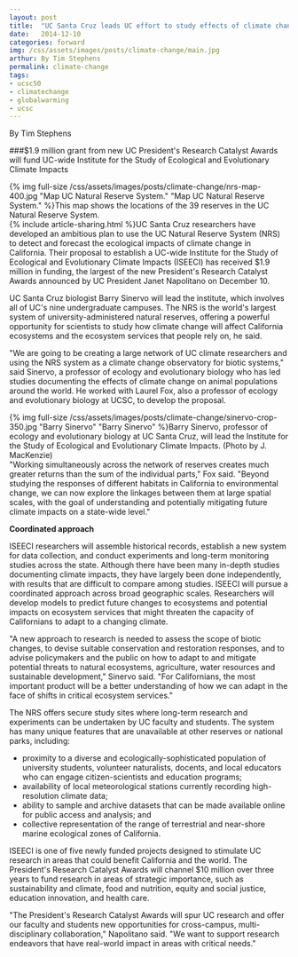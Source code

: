 ```yaml
---
layout: post
title:  "UC Santa Cruz leads UC effort to study effects of climate change on ecosystems"
date:   2014-12-10
categories: forward
img: /css/assets/images/posts/climate-change/main.jpg
arthur: By Tim Stephens
permalink: climate-change
tags: 
- ucsc50
- climatechange
- globalwarming
- ucsc
---
```

By Tim Stephens

###$1.9 million grant from new UC President's Research Catalyst Awards will fund UC-wide Institute for the Study of Ecological and Evolutionary Climate Impacts


<div class="caption">{% img full-size /css/assets/images/posts/climate-change/nrs-map-400.jpg "Map UC Natural Reserve System." "Map UC Natural Reserve System." %}This map shows the locations of the 39 reserves in the UC Natural Reserve System.</div>{% include article-sharing.html %}UC Santa Cruz researchers have developed an ambitious plan to use the UC Natural Reserve System (NRS) to detect and forecast the ecological impacts of climate change in California. Their proposal to establish a UC-wide Institute for the Study of Ecological and Evolutionary Climate Impacts (ISEECI) has received $1.9 million in funding, the largest of the new President's Research Catalyst Awards announced by UC President Janet Napolitano on December 10.

UC Santa Cruz biologist Barry Sinervo will lead the institute, which involves all of UC's nine undergraduate campuses. The NRS is the world's largest system of university-administered natural reserves, offering a powerful opportunity for scientists to study how climate change will affect California ecosystems and the ecosystem services that people rely on, he said.

"We are going to be creating a large network of UC climate researchers and using the NRS system as a climate change observatory for biotic systems," said Sinervo, a professor of ecology and evolutionary biology who has led studies documenting the effects of climate change on animal populations around the world. He worked with Laurel Fox, also a professor of ecology and evolutionary biology at UCSC, to develop the proposal.

<div class="caption">{% img full-size /css/assets/images/posts/climate-change/sinervo-crop-350.jpg "Barry Sinervo" "Barry Sinervo" %}Barry Sinervo, professor of ecology and evolutionary biology at UC Santa Cruz, will lead the Institute for the Study of Ecological and Evolutionary Climate Impacts. (Photo by J. MacKenzie)</div>"Working simultaneously across the network of reserves creates much greater returns than the sum of the individual parts," Fox said. "Beyond studying the responses of different habitats in California to environmental change, we can now explore the linkages between them at large spatial scales, with the goal of understanding and potentially mitigating future climate impacts on a state-wide level."

﻿**Coordinated approach**

ISEECI researchers will assemble historical records, establish a new system for data collection, and conduct experiments and long-term monitoring studies across the state. Although there have been many in-depth studies documenting climate impacts, they have largely been done independently, with results that are difficult to compare among studies. ISEECI will pursue a coordinated approach across broad geographic scales. Researchers will develop models to predict future changes to ecosystems and potential impacts on ecosystem services that might threaten the capacity of Californians to adapt to a changing climate.

"A new approach to research is needed to assess the scope of biotic changes, to devise suitable conservation and restoration responses, and to advise policymakers and the public on how to adapt to and mitigate potential threats to natural ecosystems, agriculture, water resources and sustainable development," Sinervo said. "For Californians, the most important product will be a better understanding of how we can adapt in the face of shifts in critical ecosystem services."

The NRS offers secure study sites where long-term research and experiments can be undertaken by UC faculty and students. The system has many unique features that are unavailable at other reserves or national parks, including:

- proximity to a diverse and ecologically-sophisticated population of university students, volunteer naturalists, docents, and local educators who can engage citizen-scientists and education programs;
- availability of local meteorological stations currently recording high-resolution climate data;
- ability to sample and archive datasets that can be made available online for public access and analysis; and
- collective representation of the range of terrestrial and near-shore marine ecological zones of California.

ISEECI is one of five newly funded projects designed to stimulate UC research in areas that could benefit California and the world. The President's Research Catalyst Awards will channel $10 million over three years to fund research in areas of strategic importance, such as sustainability and climate, food and nutrition, equity and social justice, education innovation, and health care.

"The President's Research Catalyst Awards will spur UC research and offer our faculty and students new opportunities for cross-campus, multi-disciplinary collaboration," Napolitano said. "We want to support research endeavors that have real-world impact in areas with critical needs."